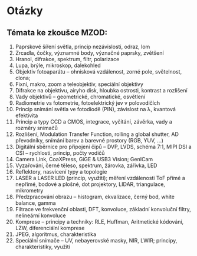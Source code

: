 # Otázky

## Témata ke zkoušce MZOD:
1) Paprskové šíření světla, princip nezávislosti, odraz, lom
2) Zrcadla, čočky, významné body, význačné paprsky, zvětšení
3) Hranol, difrakce, spektrum, filtr, polarizace
4) Lupa, brýle, mikroskop, dalekohled
5) Objektiv fotoaparátu – ohnisková vzdálenost, zorné pole, světelnost, clona;
6) Fixní, makro, zoom a teleobjektiv, speciální objektivy
7) Difrakce na objektivu, airyho disk, hloubka ostrosti, kontrast a rozlišení
8) Vady objektivů – geometrické, chromatické, osvětlení
9) Radiometrie vs fotometrie, fotoelektrický jev v polovodičích
10) Princip snímání světla ve fotodiodě (PIN), závislost na λ, kvantová efektivita
11) Princip a typy CCD a CMOS, integrace, vyčítání, závěrka, vady a rozměry snímačů
12) Rozlišení, Modulation Transfer Function, rolling a global shutter, AD převodníky, snímání barev a
barevné prostory (RGB, YUV, …)
13) Digitální sběrnice pro připojení čipů – DVP, LVDS, schéma 7:1, MIPI DSI a CSI – rychlosti, princip,
počty vodičů
14) Camera Link, CoaXPress, GiGE & USB3 Vision; GenICam
15) Vyzařování, černé těleso, spektrum, žárovka, zářivka, LED
16) Reflektory, nasvícení typy a topologie
17) LASER a LASER LED (princip, využití); měření vzdálenosti ToF přímé a nepřímé, bodové a plošné,
dot projektory, LIDAR, triangulace, mikrometry
18) Předzpracování obrazu – histogram, ekvalizace, černý bod, white balance, gamma
19) Filtrace ve frekvenční oblasti, DFT, konvoluce, základní konvoluční filtry, nelineární konvoluce
20) Komprese – principy a techniky: RLE, Huffman, Aritmetické kódování, LZW, diferenciální
komprese
21) JPEG, algoritmus, charakteristika
22) Speciální snímače – UV, nebayerovské masky, NIR, LWIR; principy, charakteristiky, využití
